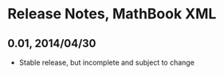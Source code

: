 Release Notes, MathBook XML
===========================

0.01, 2014/04/30
----------------
 * Stable release, but incomplete and subject to change